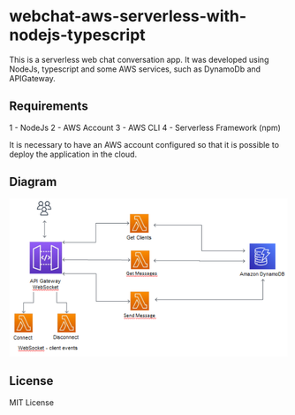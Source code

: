 # webchat-aws-serverless-with-nodejs-typescript

This is a serverless web chat conversation app. It was developed using NodeJs, typescript and some AWS services, such as DynamoDb and APIGateway.

## Requirements

1 - NodeJs
2 - AWS Account
3 - AWS CLI
4 - Serverless Framework (npm)

It is necessary to have an AWS account configured so that it is possible to deploy the application in the cloud.

## Diagram

<p align="center">
  <img src="imgs/Diagram1.png" alt="Architecture diagram"/>
</p>

## License

MIT License
